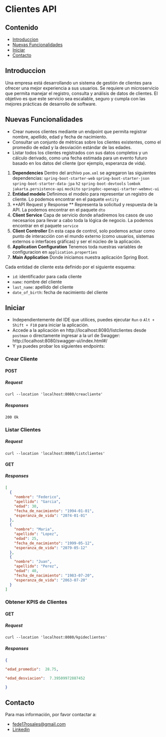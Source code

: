 # Clientes API

## Contenido
- [Introduccion](#introduccion)
- [Nuevas Funcionalidades](#nuevas-funcionalidades)
- [Iniciar](#iniciar)
- [Contacto](#contacto)

## Introduccion
Una empresa está desarrollando un sistema de gestión de clientes para ofrecer una mejor experiencia a sus usuarios. Se requiere un microservicio que permita manejar
el registro, consulta y análisis de datos de clientes. El objetivo es que este servicio sea escalable, seguro y cumpla con las mejores prácticas de desarrollo de software.
## Nuevas Funcionalidades

- Crear nuevos clientes mediante un endpoint que permita registrar nombre,  apellido, edad y fecha de nacimiento. 
- Consultar un conjunto de métricas sobre los clientes existentes, como el promedio de edad y la desviación estándar de las edades.
- Listar todos los clientes registrados con sus datos completos y un cálculo derivado, como una fecha estimada para un evento futuro basado en los datos del cliente (por ejemplo, esperanza de vida).

1. **Dependencies**
   Dentro del archivo `pom.xml` se agregaron las siguientes dependencias:
   `spring-boot-starter-web`
   `spring-boot-starter-json`
   `spring-boot-starter-data-jpa`
   `h2`
   `spring-boot-devtools`
   `lombok`
   `jakarta.persistence-api`
   `mockito`
   `springdoc-openapi-starter-webmvc-ui`
2. **Entidad modelo**
   Definimos el modelo para representar un registro de cliente. Lo podemos encontrar en el paquete `entity`
3. **API Request y Response **
   Representa la solicitud y respuesta de la API. La podemos encontrar en el paquete `dto`
4. **Client Service**
   Capa de servicio donde añadiremos los casos de uso necesarios para llevar a cabo toda la lógica de negocio. La podemos encontrar en el paquete `service`
5. **Client Controller**
   En esta capa de control, solo podemos actuar como punto de interacción con el mundo externo (como usuarios, sistemas externos o interfaces gráficas) y ser el núcleo de la aplicación. 
6. **Application Configuration**
   Tenemos toda nuestras variables de configuracion en `application.properties`
7. **Main Application**
   Donde iniciamos nuestra aplicación Spring Boot.

Cada entidad de cliente esta definido por el siguiente esquema:
- `id`: identificador para cada cliente
- `name`: nombre del cliente
- `last_name`: apellido del cliente
- `date_of_birth`: fecha de nacimiento del cliente

## Iniciar
- Independientemente del IDE que utilices, puedes ejecutar `Run` o `Alt + Shift + F10`  para iniciar la aplicación.
- Accede a la aplicación en http://localhost:8080/listclientes desde `postman` o directamente ingresar a la url de Swagger: http://localhost:8080/swagger-ui/index.html#/
- Y ya puedes probar los siguientes endpoints:

### Crear Cliente

#### POST
##### Request

```  
curl --location 'localhost:8080/creacliente'
```  

##### Responses

```  
200 Ok
```  

### Listar Clientes
##### Request

```  
curl --location 'localhost:8080/listclientes'
```  
#### GET
##### Responses
```json  
[
  {
    "nombre": "Federico",
    "apellido": "Garcia",
    "edad": 30,
    "fecha_de_nacimiento": "1994-01-01",
    "esperanza_de_vida": "2074-01-01"
  },
  {
    "nombre": "Maria",
    "apellido": "Lopez",
    "edad": 25,
    "fecha_de_nacimiento": "1999-05-12",
    "esperanza_de_vida": "2079-05-12"
  },
  {
    "nombre": "Juan",
    "apellido": "Perez",
    "edad": 40,
    "fecha_de_nacimiento": "1983-07-20",
    "esperanza_de_vida": "2063-07-20"
  }
]
```  

### Obtener KPIS de Clientes

#### GET

##### Request
```  
curl --location 'localhost:8080/kpideclientes'
```
##### Responses

```json  
{

"edad_promedio":  28.75,

"edad_desviacion":  7.39509972887452

}
```  


## Contacto

Para mas información, por favor contactar a:

- fede17rosales@gmail.com
- [Linkedin](https://www.linkedin.com/in/federico-nicolas-rosales-cabrera-0b6092111/)